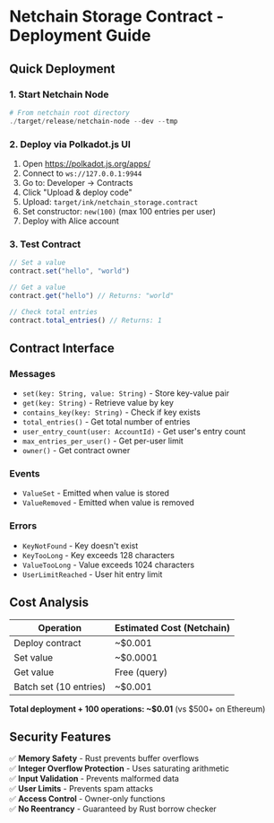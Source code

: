 # Netchain Storage Contract - Deployment Guide

## Quick Deployment

### 1. Start Netchain Node
```powershell
# From netchain root directory
./target/release/netchain-node --dev --tmp
```

### 2. Deploy via Polkadot.js UI

1. Open https://polkadot.js.org/apps/
2. Connect to `ws://127.0.0.1:9944`
3. Go to: Developer → Contracts
4. Click "Upload & deploy code"
5. Upload: `target/ink/netchain_storage.contract`
6. Set constructor: `new(100)` (max 100 entries per user)
7. Deploy with Alice account

### 3. Test Contract

```javascript
// Set a value
contract.set("hello", "world")

// Get a value  
contract.get("hello") // Returns: "world"

// Check total entries
contract.total_entries() // Returns: 1
```

## Contract Interface

### Messages

- `set(key: String, value: String)` - Store key-value pair
- `get(key: String)` - Retrieve value by key
- `contains_key(key: String)` - Check if key exists
- `total_entries()` - Get total number of entries
- `user_entry_count(user: AccountId)` - Get user's entry count
- `max_entries_per_user()` - Get per-user limit
- `owner()` - Get contract owner

### Events

- `ValueSet` - Emitted when value is stored
- `ValueRemoved` - Emitted when value is removed

### Errors

- `KeyNotFound` - Key doesn't exist
- `KeyTooLong` - Key exceeds 128 characters
- `ValueTooLong` - Value exceeds 1024 characters  
- `UserLimitReached` - User hit entry limit

## Cost Analysis

| Operation | Estimated Cost (Netchain) |
|-----------|---------------------------|
| Deploy contract | ~$0.001 |
| Set value | ~$0.0001 |
| Get value | Free (query) |
| Batch set (10 entries) | ~$0.001 |

**Total deployment + 100 operations: ~$0.01**
(vs $500+ on Ethereum)

## Security Features

✅ **Memory Safety** - Rust prevents buffer overflows  
✅ **Integer Overflow Protection** - Uses saturating arithmetic  
✅ **Input Validation** - Prevents malformed data  
✅ **User Limits** - Prevents spam attacks  
✅ **Access Control** - Owner-only functions  
✅ **No Reentrancy** - Guaranteed by Rust borrow checker